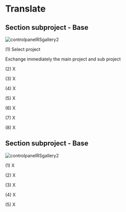 # Translate

## Section subproject - Base
![controlpanelRSgallery2](https://github.com/ThomasFinnern/J_LangMan4ExtDevProject/blob/main/Documentation/J!4x/translate/translate.01.header.01.png?raw=true)

(1) Select project  

Exchange immediately the main project and sub project

(2) X



(3) X



(4) X



(5) X



(6) X



(7) X



(8) X




## Section subproject - Base
![controlpanelRSgallery2](https://github.com/ThomasFinnern/J_LangMan4ExtDevProject/blob/main/Documentation/J!4x/translate/translate.02.en_de.01.png?raw=true)


(1) X



(2) X



(3) X



(4) X



(5) X



